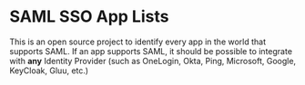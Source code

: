 # SAML SSO App Lists
This is an open source project to identify every app in the world that supports SAML. If an app supports SAML, it should be possible to integrate with **any** Identity Provider (such as OneLogin, Okta, Ping, Microsoft, Google, KeyCloak, Gluu, etc.) 
